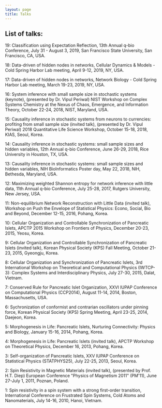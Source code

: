 ```yaml
---
layout: page
title: Talks
---
```


## List of talks:

19: Classification using Expectation Reflection, 
13th Annual q-bio Conference, July 31 - August 3, 2019, San Francisco State University, San Francisco, CA, USA.

18: Data-driven of hidden nodes in networks, 
Cellular Dynamics & Models - Cold Spring Harbor Lab meeting, April 9-12, 2019, NY, USA.

17: Data-driven of hidden nodes in networks, 
Network Biology - Cold Spring Harbor Lab meeting, March 19-23, 2019, NY, USA.

16: System inference with small sample size in stochastic systems (keynote),
(presented by Dr. Vipul Periwal)
NIST Workshop on Complex Systems Chemistry at the Nexus of Chaos, Emergence, and Information Theory,
October 22-24, 2018, NIST, Maryland, USA.

15: Causality inference in stochastic systems from neurons to currencies: profiting from small sample size (invited talk),
(presented by Dr. Vipul Periwal)
2018 Quantitative Life Science Workshop,
October 15-18, 2018, KIAS, Seoul, Korea. 

14: Causality inference in stochastic systems: small sample sizes and hidden variables,
12th Annual q-bio Conference, June 26-29, 2018, 
Rice University in Houston, TX, USA.

13: Causality inference in stochastic systems: small sample sizes and hidden variables,
NIH BioInformatics Poster day, 
May 22, 2018, NIH, Bethesda, Maryland, USA.

12: Maximizing weighted Shannon entropy for network inference with little data,
11th Annual q-bio Conference, 
July 25-28, 2017, Rutgers University, New Jersey, USA.

11: Non-equilibrium Network Reconstruction with Little Data (invited talk),
Workshop on Push the Envelope of Statistical Physics: Econo, Social, Bio and Beyond,
December 12-15, 2016, Pohang, Korea.

10: Cellular Organization and Controllable Synchronization of Pancreatic Islets,
APCTP 2015 Workshop on Frontiers of Physics, 
December 20-23, 2015, Yeosu, Korea.

9: Cellular Organization and Controllable Synchronization of Pancreatic Islets (invited talk),
Korean Physical Society (KPS) Fall Meeting, 
October 21-23, 2015, Gyeongju, Korea.

8: Cellular Organization and Synchronization of Pancreatic Islets,
3rd International Workshop on Theoretical and Computational Physics (IWTCP-3): Complex Systems and Interdisciplinary Physics,
July 27-30, 2015, Dalat, Vietnam.

7: Conserved Rule for Pancreatic Islet Organization,
XXVI IUPAP Conference on Computational Physics (CCP2014),
August 11-14, 2014, Boston, Massachusetts, USA.

6: Sychronization of conformist and contrarian oscillators under pinning force,
Korean Physical Society (KPS) Spring Meeting,
April 23-25, 2014, Daejeon, Korea.

5: Morphogenesis in Life: Pancreatic Islets,
Nurturing Connectivity: Physics and Biology,
January 15-16, 2014, Pohang, Korea.

4: Morphogenesis in Life: Pancreatic Islets (invited talk),
APCTP Workshop on Theoretical Physics,
December 16, 2013, Pohang, Korea.

3: Self-organization of Pancreatic Islets,
XXV IUPAP Conference on Statistical Physics (STATPHYS25),
July 22-25, 2013, Seoul, Korea.

2: Spin Resistivity in Magnetic Materials (invited talk),
(presented by Prof. H.T. Diep)
European Conference "Physics of Magnetism 2011" (PM'11),
June 27-July 1, 2011, Poznan, Poland.

1: Spin resistivity in a spin system with a strong first-order transition,
International Conference on Frustrated Spin Systems, Cold Atoms and Nanomaterials,
July 14-16, 2010, Hanoi, Vietnam.
